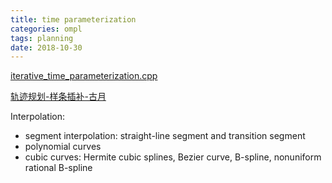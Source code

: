 ```yaml
---
title: time parameterization
categories: ompl
tags: planning
date: 2018-10-30
---
```


[iterative_time_parameterization.cpp](http://docs.ros.org/melodic/api/moveit_core/html/classtrajectory__processing_1_1IterativeParabolicTimeParameterization.html)

[轨迹规划-样条插补-古月](http://www.guyuehome.com/752)

Interpolation:

- segment interpolation: straight-line segment and transition segment
- polynomial curves
- cubic curves: Hermite cubic splines, Bezier curve, B-spline, nonuniform rational B-spline
